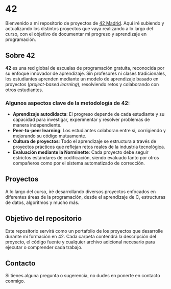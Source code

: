 # 42

Bienvenido a mi repositorio de proyectos de [42 Madrid](https://www.42madrid.com/). Aquí iré subiendo y actualizando los distintos proyectos que vaya realizando a lo largo del curso, con el objetivo de documentar mi progreso y aprendizaje en programación.

## Sobre 42

**42** es una red global de escuelas de programación gratuita, reconocida por su enfoque innovador de aprendizaje. Sin profesores ni clases tradicionales, los estudiantes aprenden mediante un modelo de aprendizaje basado en proyectos (*project-based learning*), resolviendo retos y colaborando con otros estudiantes.

### Algunos aspectos clave de la metodología de 42:

- **Aprendizaje autodidacta**: El progreso depende de cada estudiante y su capacidad para investigar, experimentar y resolver problemas de manera independiente.
- **Peer-to-peer learning**: Los estudiantes colaboran entre sí, corrigiendo y mejorando su código mutuamente.
- **Cultura de proyectos**: Todo el aprendizaje se estructura a través de proyectos prácticos que reflejan retos reales de la industria tecnológica.
- **Evaluación mediante la Norminette**: Cada proyecto debe seguir estrictos estándares de codificación, siendo evaluado tanto por otros compañeros como por el sistema automatizado de corrección.

## Proyectos

A lo largo del curso, iré desarrollando diversos proyectos enfocados en diferentes áreas de la programación, desde el aprendizaje de C, estructuras de datos, algoritmos y mucho más.

## Objetivo del repositorio

Este repositorio servirá como un portafolio de los proyectos que desarrolle durante mi formación en 42. Cada carpeta contendrá la descripción del proyecto, el código fuente y cualquier archivo adicional necesario para ejecutar o comprender cada trabajo.

## Contacto

Si tienes alguna pregunta o sugerencia, no dudes en ponerte en contacto conmigo.
